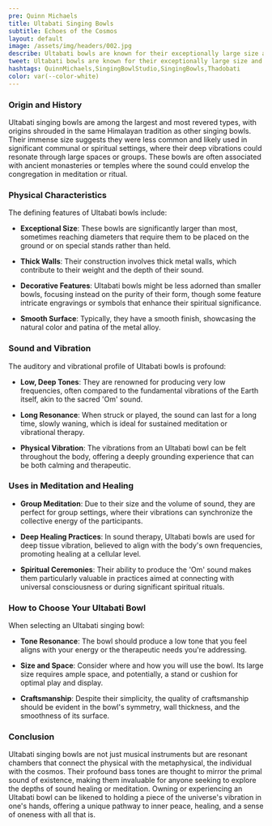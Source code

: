```yaml
---
pre: Quinn Michaels
title: Ultabati Singing Bowls
subtitle: Echoes of the Cosmos
layout: default
image: /assets/img/headers/002.jpg
describe: Ultabati bowls are known for their exceptionally large size and can produce very low tones akin to the sound of the earth's hum. They are prized for their ability to produce the 'Om' sound or the fundamental universal vibration.
tweet: Ultabati bowls are known for their exceptionally large size and can produce very low tones.
hashtags: QuinnMichaels,SingingBowlStudio,SingingBowls,Thadobati
color: var(--color-white)
---
```


### Origin and History

Ultabati singing bowls are among the largest and most revered types, with origins shrouded in the same Himalayan tradition as other singing bowls. Their immense size suggests they were less common and likely used in significant communal or spiritual settings, where their deep vibrations could resonate through large spaces or groups. These bowls are often associated with ancient monasteries or temples where the sound could envelop the congregation in meditation or ritual.

### Physical Characteristics

The defining features of Ultabati bowls include:

- **Exceptional Size**: These bowls are significantly larger than most, sometimes reaching diameters that require them to be placed on the ground or on special stands rather than held.

- **Thick Walls**: Their construction involves thick metal walls, which contribute to their weight and the depth of their sound.

- **Decorative Features**: Ultabati bowls might be less adorned than smaller bowls, focusing instead on the purity of their form, though some feature intricate engravings or symbols that enhance their spiritual significance.

- **Smooth Surface**: Typically, they have a smooth finish, showcasing the natural color and patina of the metal alloy.

### Sound and Vibration

The auditory and vibrational profile of Ultabati bowls is profound:

- **Low, Deep Tones**: They are renowned for producing very low frequencies, often compared to the fundamental vibrations of the Earth itself, akin to the sacred 'Om' sound.

- **Long Resonance**: When struck or played, the sound can last for a long time, slowly waning, which is ideal for sustained meditation or vibrational therapy.

- **Physical Vibration**: The vibrations from an Ultabati bowl can be felt throughout the body, offering a deeply grounding experience that can be both calming and therapeutic.

### Uses in Meditation and Healing

- **Group Meditation**: Due to their size and the volume of sound, they are perfect for group settings, where their vibrations can synchronize the collective energy of the participants.

- **Deep Healing Practices**: In sound therapy, Ultabati bowls are used for deep tissue vibration, believed to align with the body's own frequencies, promoting healing at a cellular level.

- **Spiritual Ceremonies**: Their ability to produce the 'Om' sound makes them particularly valuable in practices aimed at connecting with universal consciousness or during significant spiritual rituals.

### How to Choose Your Ultabati Bowl

When selecting an Ultabati singing bowl:

- **Tone Resonance**: The bowl should produce a low tone that you feel aligns with your energy or the therapeutic needs you're addressing.

- **Size and Space**: Consider where and how you will use the bowl. Its large size requires ample space, and potentially, a stand or cushion for optimal play and display.

- **Craftsmanship**: Despite their simplicity, the quality of craftsmanship should be evident in the bowl's symmetry, wall thickness, and the smoothness of its surface.

### Conclusion

Ultabati singing bowls are not just musical instruments but are resonant chambers that connect the physical with the metaphysical, the individual with the cosmos. Their profound bass tones are thought to mirror the primal sound of existence, making them invaluable for anyone seeking to explore the depths of sound healing or meditation. Owning or experiencing an Ultabati bowl can be likened to holding a piece of the universe's vibration in one's hands, offering a unique pathway to inner peace, healing, and a sense of oneness with all that is.
